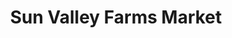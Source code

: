 ---
title: "Sun Valley Farms Market"
url: /clearwater/sun-valley-farms-market/
shop: greengrocer
---
